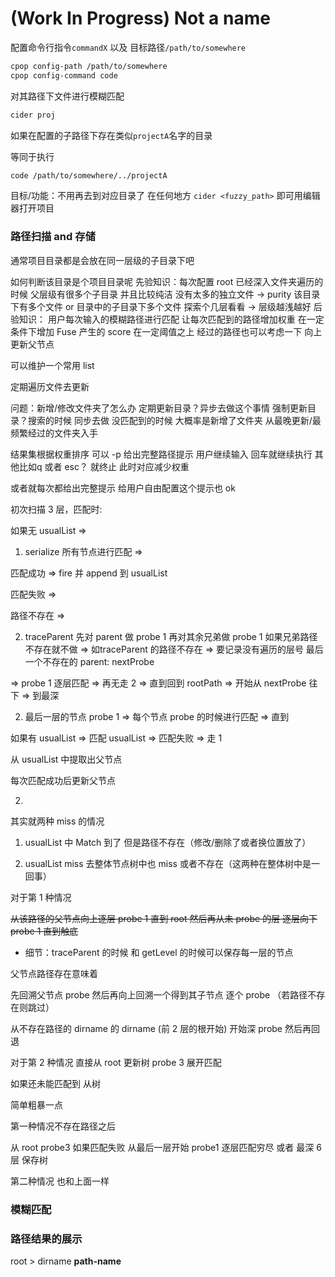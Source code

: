 # (Work In Progress) Not a name

配置命令行指令`commandX` 以及 目标路径`/path/to/somewhere`

```bash
cpop config-path /path/to/somewhere
cpop config-command code
```

对其路径下文件进行模糊匹配

```bash
cider proj
```

如果在配置的子路径下存在类似`projectA`名字的目录

等同于执行

```bash
code /path/to/somewhere/../projectA
```

目标/功能：不用再去到对应目录了 在任何地方 `cider <fuzzy_path>` 即可用编辑器打开项目

### 路径扫描 and 存储

通常项目目录都是会放在同一层级的子目录下吧

如何判断该目录是个项目目录呢
  先验知识：每次配置 root 已经深入文件夹遍历的时候
    父层级有很多个子目录 并且比较纯洁 没有太多的独立文件 -> purity
    该目录下有多个文件 or 目录中的子目录下多个文件 探索个几层看看 -> 
    层级越浅越好
  后验知识：
    用户每次输入的模糊路径进行匹配 让每次匹配到的路径增加权重 在一定条件下增加 Fuse 产生的 score 在一定阈值之上
    经过的路径也可以考虑一下 向上更新父节点

可以维护一个常用 list

定期遍历文件去更新

问题：新增/修改文件夹了怎么办 
  定期更新目录？异步去做这个事情
  强制更新目录？搜索的时候 同步去做 没匹配到的时候 大概率是新增了文件夹 从最晚更新/最频繁经过的文件夹入手

结果集根据权重排序 可以 -p 给出完整路径提示 用户继续输入 回车就继续执行 其他比如q 或者 esc？ 就终止 此时对应减少权重

或者就每次都给出完整提示 给用户自由配置这个提示也 ok

初次扫描 3 层，匹配时:

如果无 usualList => 

1. serialize 所有节点进行匹配 => 

匹配成功 => fire 并 append 到 usualList

匹配失败 => 

路径不存在 => 

2. traceParent 先对 parent 做 probe 1 再对其余兄弟做 probe 1 如果兄弟路径不存在就不做 => 如traceParent 的路径不存在 => 要记录没有遍历的层号 最后一个不存在的 parent: nextProbe

=> probe 1 逐层匹配 => 再无走 2 => 直到回到 rootPath => 开始从 nextProbe 往下 => 到最深

2. 最后一层的节点 probe 1 => 每个节点 probe 的时候进行匹配 => 直到

如果有 usualList => 匹配 usualList => 匹配失败 => 走 1


从 usualList 中提取出父节点

每次匹配成功后更新父节点

2. 

其实就两种 miss 的情况

1. usualList 中 Match 到了 但是路径不存在（修改/删除了或者换位置放了）

2. usualList miss 去整体节点树中也 miss 或者不存在（这两种在整体树中是一回事）

对于第 1 种情况

~~从该路径的父节点向上逐层 probe 1 直到 root 然后再从未 probe 的层 逐层向下 probe 1 直到触底~~

- 细节：traceParent 的时候 和 getLevel 的时候可以保存每一层的节点

父节点路径存在意味着

先回溯父节点 probe 然后再向上回溯一个得到其子节点 逐个 probe （若路径不存在则跳过）

从不存在路径的 dirname 的 dirname (前 2 层的根开始) 开始深 probe 然后再回退

对于第 2 种情况 直接从 root 更新树 probe 3 展开匹配

如果还未能匹配到 从树


简单粗暴一点

第一种情况不存在路径之后

从 root probe3 如果匹配失败 从最后一层开始 probe1 逐层匹配穷尽 或者 最深 6 层 保存树

第二种情况 也和上面一样





### 模糊匹配

### 路径结果的展示

root > dirname **path-name**

